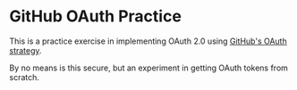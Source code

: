 # GitHub OAuth Practice

This is a practice exercise in implementing OAuth 2.0 using [GitHub's OAuth strategy](https://developer.github.com/apps/building-oauth-apps/authorizing-oauth-apps/).

By no means is this secure, but an experiment in getting OAuth tokens from scratch.